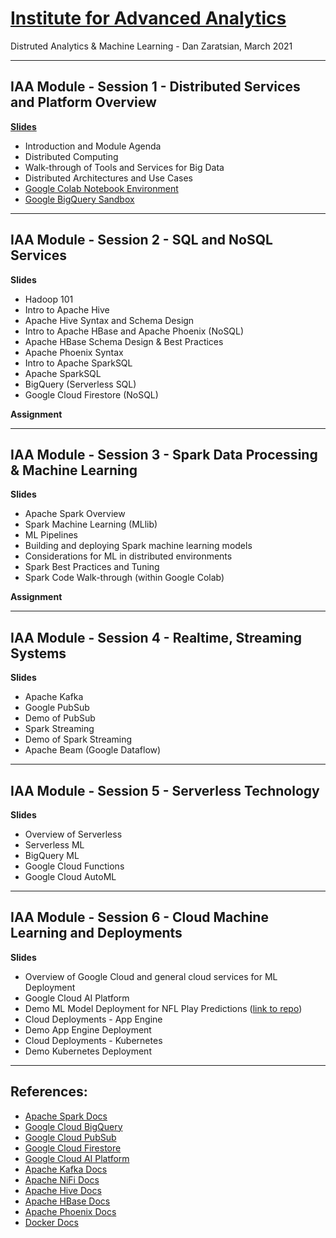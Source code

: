 # [Institute for Advanced Analytics](https://analytics.ncsu.edu/)
Distruted Analytics & Machine Learning - Dan Zaratsian, March 2021


---
## IAA Module - Session 1 - Distributed Services and Platform Overview
[**Slides**](https://docs.google.com/presentation/d/1CC03MXct8pW9DblZ4i7sICcYlbXg81xgyB1DLtDh_ig/edit?usp=sharing)
* Introduction and Module Agenda
* Distributed Computing
* Walk-through of Tools and Services for Big Data
* Distributed Architectures and Use Cases
* [Google Colab Notebook Environment](https://colab.sandbox.google.com/)
* [Google BigQuery Sandbox](https://console.cloud.google.com/bigquery)

---
## IAA Module - Session 2 - SQL and NoSQL Services
**Slides**

* Hadoop 101
* Intro to Apache Hive
* Apache Hive Syntax and Schema Design
* Intro to Apache HBase and Apache Phoenix (NoSQL)
* Apache HBase Schema Design & Best Practices
* Apache Phoenix Syntax
* Intro to Apache SparkSQL
* Apache SparkSQL 
* BigQuery (Serverless SQL)
* Google Cloud Firestore (NoSQL)

**Assignment**

---
## IAA Module - Session 3 - Spark Data Processing & Machine Learning
**Slides**
* Apache Spark Overview
* Spark Machine Learning (MLlib)
* ML Pipelines
* Building and deploying Spark machine learning models
* Considerations for ML in distributed environments
* Spark Best Practices and Tuning
* Spark Code Walk-through (within Google Colab)

**Assignment**

---
## IAA Module - Session 4 - Realtime, Streaming Systems
**Slides**

* Apache Kafka
* Google PubSub
* Demo of PubSub
* Spark Streaming
* Demo of Spark Streaming
* Apache Beam (Google Dataflow)

---
## IAA Module - Session 5 - Serverless Technology
**Slides** 

* Overview of Serverless
* Serverless ML
* BigQuery ML
* Google Cloud Functions
* Google Cloud AutoML

---
## IAA Module - Session 6 - Cloud Machine Learning and Deployments
**Slides**

* Overview of Google Cloud and general cloud services for ML Deployment
* Google Cloud AI Platform
* Demo ML Model Deployment for NFL Play Predictions ([link to repo](https://github.com/zaratsian/nfl_predictions))
* Cloud Deployments - App Engine
* Demo App Engine Deployment
* Cloud Deployments - Kubernetes
* Demo Kubernetes Deployment

---

## References:
* [Apache Spark Docs](https://spark.apache.org/docs/latest/)
* [Google Cloud BigQuery](https://cloud.google.com/bigquery/what-is-bigquery)
* [Google Cloud PubSub](https://cloud.google.com/pubsub/docs/concepts)
* [Google Cloud Firestore](https://cloud.google.com/firestore/docs)
* [Google Cloud AI Platform](https://console.cloud.google.com/ai-platform/)
* [Apache Kafka Docs](https://kafka.apache.org/20/documentation.html)
* [Apache NiFi Docs](https://nifi.apache.org/docs.html)
* [Apache Hive Docs](https://cwiki.apache.org/confluence/display/Hive/GettingStarted)
* [Apache HBase Docs](https://hbase.apache.org/book.html)
* [Apache Phoenix Docs](https://phoenix.apache.org/)
* [Docker Docs](https://docs.docker.com/)
